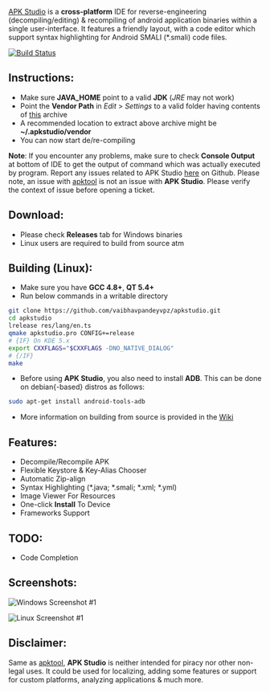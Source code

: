 [APK Studio](https://github.com/vaibhavpandeyvpz/apkstudio) is a **cross-platform** IDE for reverse-engineering (decompiling/editing) & recompiling of android application binaries within a single user-interface. It features a friendly layout, with a code editor which support syntax highlighting for Android SMALI (*.smali) code files.

[![Build Status](https://travis-ci.org/vaibhavpandeyvpz/apkstudio.svg)](https://travis-ci.org/vaibhavpandeyvpz/apkstudio)

Instructions:
--------
- Make sure **JAVA_HOME** point to a valid **JDK** (*JRE* may not work)
- Point the **Vendor Path** in *Edit* > *Settings* to a valid folder having contents of [this](https://raw.githubusercontent.com/vaibhavpandeyvpz/apkstudio/master/external/vendor.zip) archive
- A recommended location to extract above archive might be **~/.apkstudio/vendor**
- You can now start de/re-compiling

**Note**: If you encounter any problems, make sure to check **Console Output** at bottom of IDE to get the output of command which was actually executed by program. Report any issues related to APK Studio [here](https://github.com/vaibhavpandeyvpz/apkstudio/issues) on Github. Please note, an issue with [apktool](http://ibotpeaches.github.io/Apktool/) is not an issue with **APK Studio**. Please verify the context of issue before opening a ticket.

Download:
--------
-   Please check **Releases** tab for Windows binaries
-   Linux users are required to build from source atm

Building (Linux):
--------
- Make sure you have **GCC 4.8+**, **QT 5.4+**
- Run below commands in a writable directory
```bash
git clone https://github.com/vaibhavpandeyvpz/apkstudio.git
cd apkstudio
lrelease res/lang/en.ts
qmake apkstudio.pro CONFIG+=release
# {IF} On KDE 5.x
export CXXFLAGS="$CXXFLAGS -DNO_NATIVE_DIALOG"
# {/IF}
make
```
- Before using **APK Studio**, you also need to install **ADB**. This can be done on debian{-based} distros as follows:
```bash
sudo apt-get install android-tools-adb
```
- More information on building from source is provided in the [Wiki](https://github.com/vaibhavpandeyvpz/apkstudio/wiki)

Features:
---------------------------------
- Decompile/Recompile APK
- Flexible Keystore & Key-Alias Chooser
- Automatic Zip-align
- Syntax Highlighting (*.java; *.smali; *.xml; *.yml)
- Image Viewer For Resources
- One-click **Install** To Device
- Frameworks Support

TODO:
-------------
- Code Completion

Screenshots:
-------------
![Windows Screenshot #1](https://raw.githubusercontent.com/vaibhavpandeyvpz/apkstudio/master/external/screenshots/windows-1.png "Windows Screenshot #1")

![Linux Screenshot #1](https://raw.githubusercontent.com/vaibhavpandeyvpz/apkstudio/master/external/screenshots/linux-1.png "Linux Screenshot #1")

Disclaimer:
-------------
Same as [apktool](http://ibotpeaches.github.io/Apktool/), **APK Studio** is neither intended for piracy nor other non-legal uses. It could be used for localizing, adding some features or support for custom platforms, analyzing applications &amp; much more.
